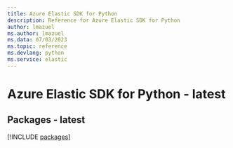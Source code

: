 ```yaml
---
title: Azure Elastic SDK for Python
description: Reference for Azure Elastic SDK for Python
author: lmazuel
ms.author: lmazuel
ms.data: 07/03/2023
ms.topic: reference
ms.devlang: python
ms.service: elastic
---
```

# Azure Elastic SDK for Python - latest
## Packages - latest
[!INCLUDE [packages](elastic-index.md)]